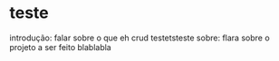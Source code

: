 # teste
introdução:
falar sobre o que eh crud testetsteste
sobre:
flara sobre o projeto a ser feito blablabla